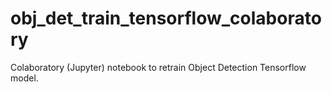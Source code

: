 # obj_det_train_tensorflow_colaboratory
Colaboratory (Jupyter) notebook to retrain Object Detection Tensorflow model.
